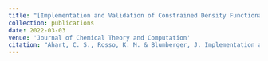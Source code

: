 ```yaml
---
title: "[Implementation and Validation of Constrained Density Functional Theory Forces in the CP2K Package](https://doi.org/10.1021/acs.jctc.2c00284)"
collection: publications
date: 2022-03-03
venue: 'Journal of Chemical Theory and Computation'
citation: "Ahart, C. S., Rosso, K. M. & Blumberger, J. Implementation and Validation of Constrained Density Functional Theory Forces in the CP2K Package. J. Chem. Theory Comput. 18, 4438–4446 (2022)."
---
```

